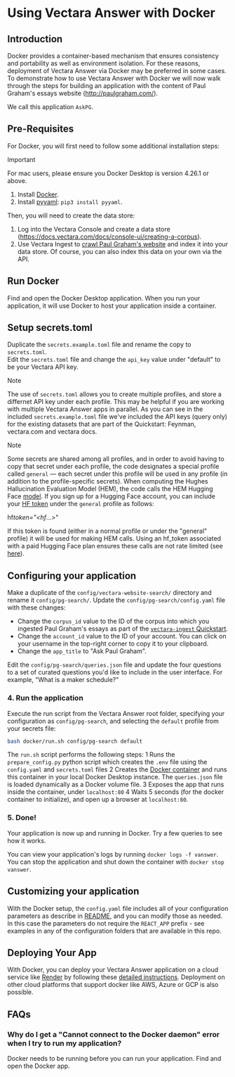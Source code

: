 # Using Vectara Answer with Docker

## Introduction

Docker provides a container-based mechanism that ensures consistency and portability as well as environment isolation. For these reasons, deployment of Vectara Answer via Docker may be preferred in some cases.<br>
To demonstrate how to use Vectara Answer with Docker we will now walk through the steps for building an application with the content of Paul Graham's essays website (http://paulgraham.com/).

We call this application `AskPG`.

## Pre-Requisites

For Docker, you will first need to follow some additional installation steps:

> [!IMPORTANT]   
> For mac users, please ensure you Docker Desktop is version 4.26.1 or above.

1. Install [Docker](https://docs.docker.com/engine/install/).
2. Install [pyyaml](https://pypi.org/project/PyYAML/): `pip3 install pyyaml`.

Then, you will need to create the data store:

1. Log into the Vectara Console and create a data store (https://docs.vectara.com/docs/console-ui/creating-a-corpus).
2. Use Vectara Ingest to [crawl Paul Graham's website](https://github.com/vectara/vectara-ingest#quickstart) and index it into your data store. Of course, you can also index this data on your own via the API.

## Run Docker

Find and open the Docker Desktop application. When you run your application, it will use Docker to host your application inside a container.

## Setup secrets.toml

Duplicate the `secrets.example.toml` file and rename the copy to `secrets.toml`. <br>Edit the `secrets.toml` file and change the `api_key` value under "default" to be your Vectara API key.

> [!NOTE]   
> The use of `secrets.toml` allows you to create multiple profiles, and store a differnet API key under each profile. This may be helpful if you are working with multiple Vectara Answer apps in parallel. As you can see in the included `secrets.example.toml` file we've included the API keys (query only) for the existing datasets that are part of the Quickstart: Feynman, vectara.com and vectara docs. 

> [!NOTE]   
> Some secrets are shared among all profiles, and in order to avoid having to copy that secret under each profile, the code designates a special profile called `general` — each secret under this profile will be used in any profile (in addition to the profile-specific secrets).
> When computing the Hughes Hallucination Evaluation Model (HEM), the code calls the HEM Hugging Face [model](https://huggingface.co/vectara/hallucination_evaluation_model). If you sign up for a Hugging Face account, you can include your [HF token](https://huggingface.co/docs/hub/security-tokens) under the `general` profile as follows:
> 
> hf*token="<hf*...>"
> 
> If this token is found (either in a normal profile or under the "general" profile) it will be used for making HEM calls. Using an hf_token associated with a paid Hugging Face plan ensures these calls are not rate limited (see [here](https://huggingface.co/docs/api-inference/faq)).

## Configuring your application

Make a duplicate of the `config/vectara-website-search/` directory and rename it `config/pg-search/`. Update the `config/pg-search/config.yaml` file with these changes:

- Change the `corpus_id` value to the ID of the corpus into which you ingested Paul Graham's essays as part of the [`vectara-ingest` Quickstart](https://github.com/vectara/vectara-ingest/blob/main/README.md#quickstart).
- Change the `account_id` value to the ID of your account. You can click on your username in the top-right corner to copy it to your clipboard.
- Change the `app_title` to "Ask Paul Graham".

Edit the `config/pg-search/queries.json` file and update the four questions to a set of curated questions you'd like to include in the user interface.
For example, "What is a maker schedule?"

### 4. Run the application

Execute the run script from the Vectara Answer root folder, specifying your configuration as `config/pg-search`, and selecting the `default` profile from your secrets file:

```sh
bash docker/run.sh config/pg-search default
```

The `run.sh` script performs the following steps:
1 Runs the `prepare_config.py` python script which creates the `.env` file using the `config.yaml` and `secrets.toml` files
2 Creates the [Docker container](https://www.docker.com/resources/what-container/) and runs this container in your local Docker Desktop instance. The `queries.json` file is loaded dynamically as a Docker volume file.
3 Exposes the app that runs inside the container, under `localhost:80`
4 Waits 5 seconds (for the docker container to initialize), and open up a browser at `localhost:80`.

### 5. Done!

Your application is now up and running in Docker. Try a few queries to see how it works.

You can view your application's logs by running `docker logs -f vanswer`. You can stop the application and shut down the container with `docker stop vanswer`.

## Customizing your application

With the Docker setup, the `config.yaml` file includes all of your configuration parameters as describe in [README](README.md), and you can modify those as needed. In this case the parameters do not require the `REACT_APP` prefix - see examples in any of the configuration folders that are available in this repo.

## Deploying Your App

With Docker, you can deploy your Vectara Answer application on a cloud service like [Render](https://render.com/) by following these [detailed instructions](HOSTING.md). Deployment on other cloud platforms that support docker like AWS, Azure or GCP is also possible.

## FAQs

### Why do I get a "Cannot connect to the Docker daemon" error when I try to run my application?

Docker needs to be running before you can run your application. Find and open the Docker app.

